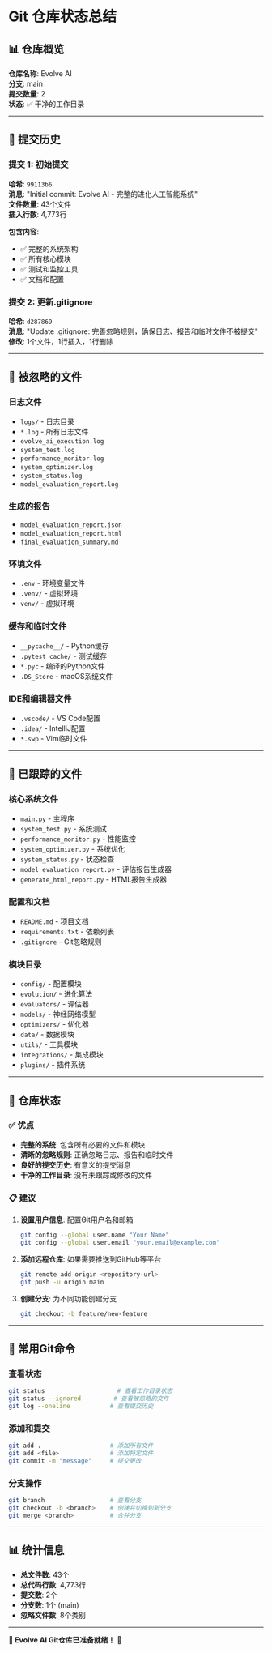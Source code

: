 # Git 仓库状态总结

## 📊 仓库概览

**仓库名称**: Evolve AI  
**分支**: main  
**提交数量**: 2  
**状态**: ✅ 干净的工作目录

---

## 📝 提交历史

### 提交 1: 初始提交
**哈希**: `99113b6`  
**消息**: "Initial commit: Evolve AI - 完整的进化人工智能系统"  
**文件数量**: 43个文件  
**插入行数**: 4,773行

**包含内容**:
- ✅ 完整的系统架构
- ✅ 所有核心模块
- ✅ 测试和监控工具
- ✅ 文档和配置

### 提交 2: 更新.gitignore
**哈希**: `d287869`  
**消息**: "Update .gitignore: 完善忽略规则，确保日志、报告和临时文件不被提交"  
**修改**: 1个文件，1行插入，1行删除

---

## 🚫 被忽略的文件

### 日志文件
- `logs/` - 日志目录
- `*.log` - 所有日志文件
- `evolve_ai_execution.log`
- `system_test.log`
- `performance_monitor.log`
- `system_optimizer.log`
- `system_status.log`
- `model_evaluation_report.log`

### 生成的报告
- `model_evaluation_report.json`
- `model_evaluation_report.html`
- `final_evaluation_summary.md`

### 环境文件
- `.env` - 环境变量文件
- `.venv/` - 虚拟环境
- `venv/` - 虚拟环境

### 缓存和临时文件
- `__pycache__/` - Python缓存
- `.pytest_cache/` - 测试缓存
- `*.pyc` - 编译的Python文件
- `.DS_Store` - macOS系统文件

### IDE和编辑器文件
- `.vscode/` - VS Code配置
- `.idea/` - IntelliJ配置
- `*.swp` - Vim临时文件

---

## 📁 已跟踪的文件

### 核心系统文件
- `main.py` - 主程序
- `system_test.py` - 系统测试
- `performance_monitor.py` - 性能监控
- `system_optimizer.py` - 系统优化
- `system_status.py` - 状态检查
- `model_evaluation_report.py` - 评估报告生成器
- `generate_html_report.py` - HTML报告生成器

### 配置和文档
- `README.md` - 项目文档
- `requirements.txt` - 依赖列表
- `.gitignore` - Git忽略规则

### 模块目录
- `config/` - 配置模块
- `evolution/` - 进化算法
- `evaluators/` - 评估器
- `models/` - 神经网络模型
- `optimizers/` - 优化器
- `data/` - 数据模块
- `utils/` - 工具模块
- `integrations/` - 集成模块
- `plugins/` - 插件系统

---

## 🎯 仓库状态

### ✅ 优点
- **完整的系统**: 包含所有必要的文件和模块
- **清晰的忽略规则**: 正确忽略日志、报告和临时文件
- **良好的提交历史**: 有意义的提交消息
- **干净的工作目录**: 没有未跟踪或修改的文件

### 📋 建议
1. **设置用户信息**: 配置Git用户名和邮箱
   ```bash
   git config --global user.name "Your Name"
   git config --global user.email "your.email@example.com"
   ```

2. **添加远程仓库**: 如果需要推送到GitHub等平台
   ```bash
   git remote add origin <repository-url>
   git push -u origin main
   ```

3. **创建分支**: 为不同功能创建分支
   ```bash
   git checkout -b feature/new-feature
   ```

---

## 🔧 常用Git命令

### 查看状态
```bash
git status                    # 查看工作目录状态
git status --ignored         # 查看被忽略的文件
git log --oneline           # 查看提交历史
```

### 添加和提交
```bash
git add .                   # 添加所有文件
git add <file>              # 添加特定文件
git commit -m "message"     # 提交更改
```

### 分支操作
```bash
git branch                  # 查看分支
git checkout -b <branch>    # 创建并切换到新分支
git merge <branch>          # 合并分支
```

---

## 📊 统计信息

- **总文件数**: 43个
- **总代码行数**: 4,773行
- **提交数**: 2个
- **分支数**: 1个 (main)
- **忽略文件数**: 8个类别

---

**🧠 Evolve AI Git仓库已准备就绪！** 🚀 
